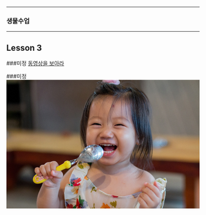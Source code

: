 ___
### 생물수업
___

## Lesson 3  

###미정 [동영상을 보아라](https://www.youtube.com/watch?v=nWLr02uYpJo)

###미정 ![아기사진](https://raw.githubusercontent.com/leemijeong/mmm/gh-pages/zzz.jpg)
